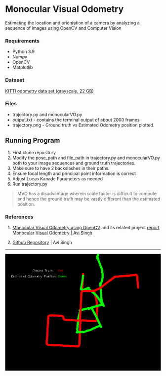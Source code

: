 # Monocular Visual Odometry

Estimating the location and orientation of a camera by analyzing a sequence of images using OpenCV and Computer Vision

### Requirements
  - Python 3.9
  - Numpy
  - OpenCV
  - Matplotlib

### Dataset
[KITTI odometry data set (grayscale, 22 GB)](http://www.cvlibs.net/datasets/kitti/eval_odometry.php)

### Files 
   -  trajectory.py and monocularVO.py
   -  output.txt - contains the terminal output of about 2000 frames
   -  trajectory.png - Ground truth vs Estimated Odometry position plotted.

## Running Program
  1.  First clone repository
  2.  Modify the pose_path and file_path in trajectory.py and monocularVO.py both to your image sequences and ground truth trajectories.
  3.  Make sure to have 2 backslashes in their paths.
  4.  Ensure focal length and principal point information is correct
  5.  Adjust Lucas Kanade Parameters as needed
  6.  Run trajectory.py
 

> MVO has a disadvantage wherein scale factor is difficult to compute and hence the ground truth may be vastly different than the estimated position.
### References
1.    [Monocular Visual Odometry using OpenCV](http://avisingh599.github.io/vision/monocular-vo/) and its related project [report Monocular Visual Odometry | Avi Singh](http://avisingh599.github.io/assets/ugp2-report.pdf)
    
2.    [Github Repository](https://github.com/avisingh599/mono-vo) | Avi Singh


______________________________
![img](https://github.com/ishitamehta028/MonocularVO/blob/main/trajectory.png)
